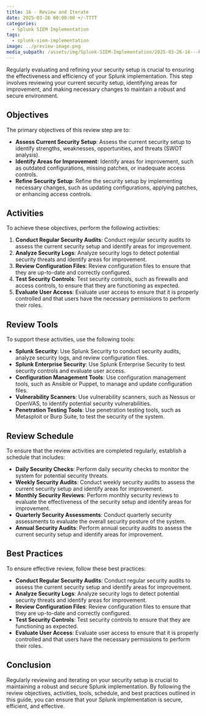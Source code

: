 ```yaml
---
title: 16 - Review and Iterate
date: 2025-03-26 00:00:00 +/-TTTT
categories:
  - Splunk SIEM Implementation
tags:
  - splunk-siem-implementation
image: ../preview-image.png
media_subpath: /assets/img/Splunk-SIEM-Implementation/2025-03-26-16---Review-and-Iterate/
---
```


Regularly evaluating and refining your security setup is crucial to ensuring the effectiveness and efficiency of your Splunk implementation. This step involves reviewing your current security setup, identifying areas for improvement, and making necessary changes to maintain a robust and secure environment.  
  
## Objectives
  
The primary objectives of this review step are to:  
  
* **Assess Current Security Setup**: Assess the current security setup to identify strengths, weaknesses, opportunities, and threats (SWOT analysis).  
* **Identify Areas for Improvement**: Identify areas for improvement, such as outdated configurations, missing patches, or inadequate access controls.  
* **Refine Security Setup**: Refine the security setup by implementing necessary changes, such as updating configurations, applying patches, or enhancing access controls.  
  
## Activities
  
To achieve these objectives, perform the following activities:  
  
1. **Conduct Regular Security Audits**: Conduct regular security audits to assess the current security setup and identify areas for improvement.  
2. **Analyze Security Logs**: Analyze security logs to detect potential security threats and identify areas for improvement.  
3. **Review Configuration Files**: Review configuration files to ensure that they are up-to-date and correctly configured.  
4. **Test Security Controls**: Test security controls, such as firewalls and access controls, to ensure that they are functioning as expected.  
5. **Evaluate User Access**: Evaluate user access to ensure that it is properly controlled and that users have the necessary permissions to perform their roles.  
  
## Review Tools
  
To support these activities, use the following tools:  
  
- **Splunk Security**: Use Splunk Security to conduct security audits, analyze security logs, and review configuration files.  
- **Splunk Enterprise Security**: Use Splunk Enterprise Security to test security controls and evaluate user access.  
- **Configuration Management Tools**: Use configuration management tools, such as Ansible or Puppet, to manage and update configuration files.  
- **Vulnerability Scanners**: Use vulnerability scanners, such as Nessus or OpenVAS, to identify potential security vulnerabilities.  
- **Penetration Testing Tools**: Use penetration testing tools, such as Metasploit or Burp Suite, to test the security of the system.  
  
## Review Schedule

To ensure that the review activities are completed regularly, establish a schedule that includes:  
  
- **Daily Security Checks**: Perform daily security checks to monitor the system for potential security threats.  
- **Weekly Security Audits**: Conduct weekly security audits to assess the current security setup and identify areas for improvement.  
- **Monthly Security Reviews**: Perform monthly security reviews to evaluate the effectiveness of the security setup and identify areas for improvement.  
- **Quarterly Security Assessments**: Conduct quarterly security assessments to evaluate the overall security posture of the system.  
- **Annual Security Audits**: Perform annual security audits to assess the current security setup and identify areas for improvement.  
  
## Best Practices

To ensure effective review, follow these best practices:  
  
* **Conduct Regular Security Audits**: Conduct regular security audits to assess the current security setup and identify areas for improvement.  
* **Analyze Security Logs**: Analyze security logs to detect potential security threats and identify areas for improvement.  
* **Review Configuration Files**: Review configuration files to ensure that they are up-to-date and correctly configured.  
* **Test Security Controls**: Test security controls to ensure that they are functioning as expected.  
* **Evaluate User Access**: Evaluate user access to ensure that it is properly controlled and that users have the necessary permissions to perform their roles.  
  
## Conclusion
  
Regularly reviewing and iterating on your security setup is crucial to maintaining a robust and secure Splunk implementation. By following the review objectives, activities, tools, schedule, and best practices outlined in this guide, you can ensure that your Splunk implementation is secure, efficient, and effective.
